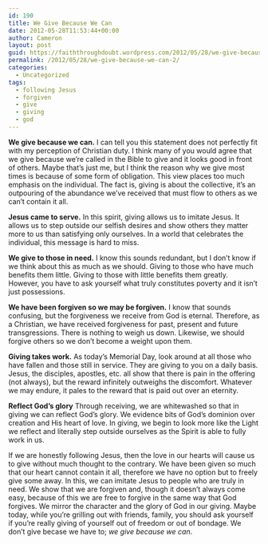 ```yaml
---
id: 190
title: We Give Because We Can
date: 2012-05-28T11:53:44+00:00
author: Cameron
layout: post
guid: https://faiththroughdoubt.wordpress.com/2012/05/28/we-give-because-we-can/
permalink: /2012/05/28/we-give-because-we-can-2/
categories:
  - Uncategorized
tags:
  - following Jesus
  - forgiven
  - give
  - giving
  - god
---
```

**We give because we can.** I can tell you this statement does not perfectly fit with my perception of Christian duty. I think many of you would agree that we give because we’re called in the Bible to give and it looks good in front of others. Maybe that’s just me, but I think the reason why we give most times is because of some form of obligation. This view places too much emphasis on the individual. The fact is, giving is about the collective, it’s an outpouring of the abundance we’ve received that must flow to others as we can’t contain it all.

**Jesus came to serve.** In this spirit, giving allows us to imitate Jesus. It allows us to step outside our selfish desires and show others they matter more to us than satisfying only ourselves. In a world that celebrates the individual, this message is hard to miss.

**We give to those in need.** I know this sounds redundant, but I don’t know if we think about this as much as we should. Giving to those who have much benefits them little. Giving to those with little benefits them greatly. However, you have to ask yourself what truly constitutes poverty and it isn’t just possessions.

**We have been forgiven so we may be forgiven.** I know that sounds confusing, but the forgiveness we receive from God is eternal. Therefore, as a Christian, we have received forgiveness for past, present and future transgressions. There is nothing to weigh us down. Likewise, we should forgive others so we don’t become a weight upon them.

**Giving takes work.** As today’s Memorial Day, look around at all those who have fallen and those still in service. They are giving to you on a daily basis. Jesus, the disciples, apostles, etc. all show that there is pain in the offering (not always), but the reward infinitely outweighs the discomfort. Whatever we may endure, it pales to the reward that is paid out over an eternity.

**Reflect God’s glory** Through receiving, we are whitewashed so that in giving we can reflect God’s glory. We evidence bits of God’s dominion over creation and His heart of love. In giving, we begin to look more like the Light we reflect and literally step outside ourselves as the Spirit is able to fully work in us.

If we are honestly following Jesus, then the love in our hearts will cause us to give without much thought to the contrary. We have been given so much that our heart cannot contain it all, therefore we have no option but to freely give some away. In this, we can imitate Jesus to people who are truly in need. We show that we are forgiven and, though it doesn’t always come easy, because of this we are free to forgive in the same way that God forgives. We mirror the character and the glory of God in our giving. Maybe today, while you’re grilling out with friends, family, you should ask yourself if you’re really giving of yourself out of freedom or out of bondage. We don’t give becase we have to; _we give because we can_.